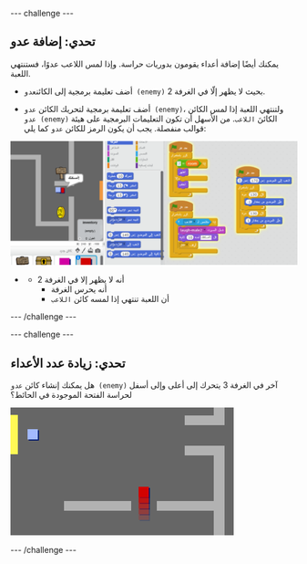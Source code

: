 \--- challenge \---

## تحدي: إضافة عدو

يمكنك أيضًا إضافة أعداء يقومون بدوريات حراسة. وإذا لمس اللاعب عدوًا، فستنتهي اللعبة.

+ أضف تعليمة برمجية إلى الكائن`عدو (enemy)` بحيث لا يظهر إلّا في الغرفة 2.

+ أضف تعليمة برمجية لتحريك الكائن `عدو (enemy)`، ولتنتهي اللعبة إذا لمس الكائن `عدو (enemy)` الكائنَ `اللاعب`. من الأسهل أن تكون التعليمات البرمجية على هيئة قوالب منفصلة. يجب أن يكون الرمز للكائن `عدو` كما يلي:

![لقطة الشاشة](images/world-enemy-code.png)

+ + أنه لا يظهر إلا في الغرفة 2
    + أنه يحرس الغرفة
    + أن اللعبة تنتهي إذا لمسه كائن `اللاعب`

\--- /challenge \---

\--- challenge \---

## تحدي: زيادة عدد الأعداء

هل يمكنك إنشاء كائن `عدو (enemy)` آخر في الغرفة 3 يتحرك إلى أعلى وإلى أسفل لحراسة الفتحة الموجودة في الحائط؟

![لقطة الشاشة](images/world-enemy2.png)

\--- /challenge \---